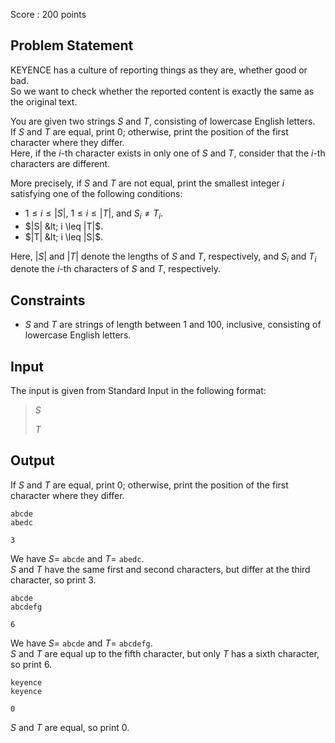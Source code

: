 Score : $200$ points

## Problem Statement

KEYENCE has a culture of reporting things as they are, whether good or bad.<br>
So we want to check whether the reported content is exactly the same as the original text.

You are given two strings $S$ and $T$, consisting of lowercase English letters.<br>
If $S$ and $T$ are equal, print $0$; otherwise, print the position of the first character where they differ.<br>
Here, if the $i$-th character exists in only one of $S$ and $T$, consider that the $i$-th characters are different.

More precisely, if $S$ and $T$ are not equal, print the smallest integer $i$ satisfying one of the following conditions:

- $1\leq i\leq |S|$, $1\leq i\leq |T|$, and $S_i\neq T_i$.
- $|S| &lt; i \leq |T|$.
- $|T| &lt; i \leq |S|$.

Here, $|S|$ and $|T|$ denote the lengths of $S$ and $T$, respectively, and $S_i$ and $T_i$ denote the $i$-th characters of $S$ and $T$, respectively.

## Constraints

- $S$ and $T$ are strings of length between $1$ and $100$, inclusive, consisting of lowercase English letters.

## Input

The input is given from Standard Input in the following format:

> $S$
> 
> $T$

## Output

If $S$ and $T$ are equal, print $0$; otherwise, print the position of the first character where they differ.

```input1
abcde
abedc
```

```output1
3
```

We have $S=$ `abcde` and $T=$ `abedc`.<br>
$S$ and $T$ have the same first and second characters, but differ at the third character, so print $3$.

```input2
abcde
abcdefg
```

```output2
6
```

We have $S=$ `abcde` and $T=$ `abcdefg`.<br>
$S$ and $T$ are equal up to the fifth character, but only $T$ has a sixth character, so print $6$.

```input3
keyence
keyence
```

```output3
0
```

$S$ and $T$ are equal, so print $0$.
